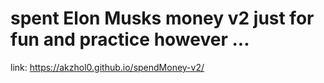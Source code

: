 ﻿# spent Elon Musks money v2 just for fun and practice however ...
 
link: https://akzhol0.github.io/spendMoney-v2/
